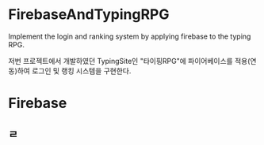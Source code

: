 # FirebaseAndTypingRPG
Implement the login and ranking system by applying firebase to the typing RPG.

저번 프로젝트에서 개발하였던 TypingSite인 "타이핑RPG"에 파이어베이스를 적용(연동)하여 로그인 및 랭킹 시스템을 구현한다.

# Firebase
## ㄹ
